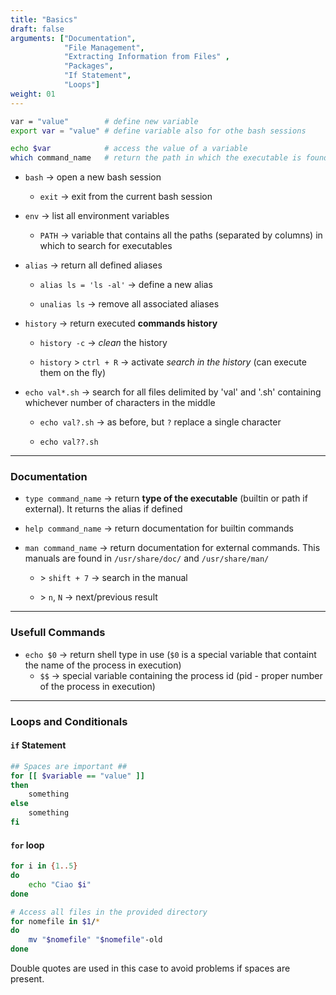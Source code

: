 ```yaml
---
title: "Basics"
draft: false
arguments: ["Documentation",
            "File Management",
            "Extracting Information from Files" ,
            "Packages",
            "If Statement",
            "Loops"]
weight: 01
---
```


```bash
var = "value"        # define new variable
export var = "value" # define variable also for othe bash sessions

echo $var            # access the value of a variable
which command_name   # return the path in which the executable is found
```

-   `bash` &rarr; open a new bash session

    -   `exit` &rarr; exit from the current bash session

-   `env` &rarr; list all environment variables

    -   `PATH` &rarr; variable that contains all the paths (separated by columns) in which to search for executables

-   `alias` &rarr; return all defined aliases

    -   `alias ls = 'ls -al'` &rarr; define a new alias

    -   `unalias ls` &rarr; remove all associated aliases

-   `history` &rarr; return executed **commands history**

    -   `history -c` &rarr; _clean_ the history

    -   `history` > `ctrl + R` &rarr; activate _search in the history_ (can execute them on the fly)

-   `echo val*.sh` &rarr; search for all files delimited by 'val' and '.sh' containing whichever number of characters in the middle

    -   `echo val?.sh` &rarr; as before, but `?` replace a single character

    -   `echo val??.sh`

* * *

### Documentation

-   `type command_name` &rarr; return **type of the executable** (builtin or path if external). It returns the alias if defined

-   `help command_name` &rarr; return documentation for builtin commands

-   `man command_name` &rarr; return documentation for external commands. This manuals are found in `/usr/share/doc/` and `/usr/share/man/`

    -   \> `shift + 7` &rarr; search in the manual

    -   \> `n`, `N` &rarr; next/previous result

* * *

### Usefull Commands

-   `echo $0` &rarr; return shell type in use (`$0` is a special variable that containt the name of the process in execution)
    -   `$$` &rarr; special variable containing the process id (pid - proper number of the process in execution)

* * *

### Loops and Conditionals

#### `if` Statement

```bash
## Spaces are important ##
for [[ $variable == "value" ]] 
then
    something
else
    something
fi
```

#### `for` loop

```bash
for i in {1..5}
do
    echo "Ciao $i"
done

# Access all files in the provided directory
for nomefile in $1/*
do
    mv "$nomefile" "$nomefile"-old
done
```
Double quotes are used in this case to avoid problems if spaces are present.
